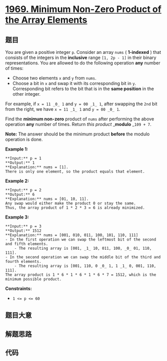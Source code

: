 # [1969. Minimum Non-Zero Product of the Array Elements](https://leetcode.com/problems/minimum-non-zero-product-of-the-array-elements)

## 题目

You are given a positive integer `p`. Consider an array `nums` ( **1-indexed**
) that consists of the integers in the **inclusive** range `[1, 2p - 1]` in
their binary representations. You are allowed to do the following operation
**any** number of times:

  * Choose two elements `x` and `y` from `nums`.
  * Choose a bit in `x` and swap it with its corresponding bit in `y`. Corresponding bit refers to the bit that is in the **same position** in the other integer.

For example, if `x = 11 _0_ 1` and `y = 00 _1_ 1`, after swapping the `2nd`
bit from the right, we have `x = 11 _1_ 1` and `y = 00 _0_ 1`.

Find the **minimum non-zero** product of `nums` after performing the above
operation **any** number of times. Return _this product_ _**modulo** _`109 +
7`.

**Note:** The answer should be the minimum product **before** the modulo
operation is done.



**Example 1:**

    
    
    **Input:** p = 1
    **Output:** 1
    **Explanation:** nums = [1].
    There is only one element, so the product equals that element.
    

**Example 2:**

    
    
    **Input:** p = 2
    **Output:** 6
    **Explanation:** nums = [01, 10, 11].
    Any swap would either make the product 0 or stay the same.
    Thus, the array product of 1 * 2 * 3 = 6 is already minimized.
    

**Example 3:**

    
    
    **Input:** p = 3
    **Output:** 1512
    **Explanation:** nums = [001, 010, 011, 100, 101, 110, 111]
    - In the first operation we can swap the leftmost bit of the second and fifth elements.
        - The resulting array is [001, _1_ 10, 011, 100, _0_ 01, 110, 111].
    - In the second operation we can swap the middle bit of the third and fourth elements.
        - The resulting array is [001, 110, 0 _0_ 1, 1 _1_ 0, 001, 110, 111].
    The array product is 1 * 6 * 1 * 6 * 1 * 6 * 7 = 1512, which is the minimum possible product.
    



**Constraints:**

  * `1 <= p <= 60`


## 题目大意

## 解题思路

## 代码

```javascript

```
